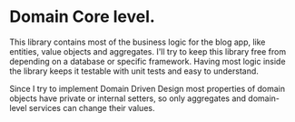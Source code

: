 # Domain Core level.
This library contains most of the business logic for the blog app, like entities, value objects and aggregates.
I'll try to keep this library free from depending on a database or specific framework.
Having most logic inside the library keeps it testable with unit tests and easy to understand.

Since I try to implement Domain Driven Design most properties of domain objects have private or internal setters, so
only aggregates and domain-level services can change their values.